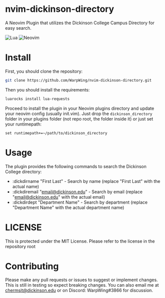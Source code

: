 # nvim-dickinson-directory
A Neovim Plugin that utilizes the Dickinson College Campus Directory for easy search.

![Lua](https://img.shields.io/badge/lua-%232C2D72.svg?style=for-the-badge&logo=lua&logoColor=white)
![Neovim](https://img.shields.io/badge/NeoVim-%2357A143.svg?&style=for-the-badge&logo=neovim&logoColor=white)

# Install

First, you should clone the repository:

```bash
git clone https://github.com/WarpWing/nvim-dickinson-directory.git
```
Then you should install the requirements:
```bash
luarocks install lua-requests
```
Proceed to install the plugin in your Neovim plugins directory and update your neovim config (usually init.vim). Just drop the `dickinson_directory` folder in your plugins folder (not repo root, the folder inside it) or just set your runtimepath:
```vim
set runtimepath+=~/path/to/dickinson_directory
```

# Usage
The plugin provides the following commands to search the Dickinson College directory:
 - :dickdirname "First Last" - Search by name (replace "First Last" with the actual name)
 - :dickdiremail "email@dickinson.edu" - Search by email (replace "email@dickinson.edu" with the actual email)
 - :dickdirdept "Department Name" - Search by department (replace "Department Name" with the actual department name)

# LICENSE
This is protected under the MIT License. Please refer to the license in the repository root

# Contributing
Please make any pull requests or issues to suggest or implement changes. This is still in testing so expect breaking changes. You can also email me at chermsit@dickinson.edu or on Discord: WarpWing#3866 for discussion.

